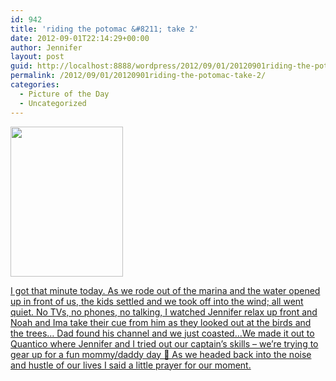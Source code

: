 ```yaml
---
id: 942
title: 'riding the potomac &#8211; take 2'
date: 2012-09-01T22:14:29+00:00
author: Jennifer
layout: post
guid: http://localhost:8888/wordpress/2012/09/01/20120901riding-the-potomac-take-2/
permalink: /2012/09/01/20120901riding-the-potomac-take-2/
categories:
  - Picture of the Day
  - Uncategorized
---
```

<a rel="attachment wp-att-1783" href="http://static.squarespace.com/static/50db6bb3e4b015296cd43789/50dfa5b1e4b0dc6320e0b5ea/50dfa5f0e4b0dc6320e0bd5e/1356834288705/?format=original"><img title="7909173146_bb294308ee_m-1" height="240" alt="" width="180" class="alignnone size-medium wp-image-1783" src="http://static.squarespace.com/static/50db6bb3e4b015296cd43789/50dfa5b1e4b0dc6320e0b5ea/50dfa5b4e4b0dc6320e0b957/1346538106000/?format=original" /></a>
  
[I got that minute today. As we rode out of the marina and the water opened up in front of us, the kids settled and we took off into the wind; all went quiet. No TVs, no phones, no talking, I watched Jennifer relax up front and Noah and Ima take their cue from him as they looked out at the birds and the trees&#8230; Dad found his channel and we just coasted&#8230;We made it out to Quantico where Jennifer and I tried out our captain&#8217;s skills &#8211; we&#8217;re trying to gear up for a fun mommy/daddy day 🙂 As we headed back into the noise and hustle of our lives I said a little prayer for our moment.](http://www.flickr.com/photos/jenniferandJennifers_photos/sets/72157630712018682/)

&nbsp;